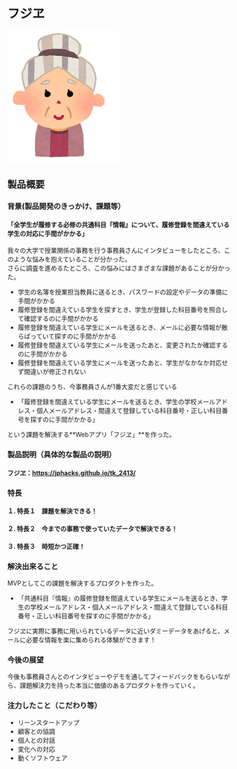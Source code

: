 # フジヱ

![IMAGE ALT TEXT HERE](public/images/fujiwe.png)

## 製品概要
### 背景(製品開発のきっかけ、課題等）
#### 「全学生が履修する必修の共通科目『情報』について、履修登録を間違えている学生の対応に手間がかかる」
我々の大学で授業関係の事務を行う事務員さんにインタビューをしたところ、このような悩みを抱えていることが分かった。\
さらに調査を進めるたところ、この悩みにはさまざまな課題があることが分かった。

* 学生の名簿を授業担当教員に送るとき、パスワードの設定やデータの準備に手間がかかる
* 履修登録を間違えている学生を探すとき、学生が登録した科目番号を照合して確認するのに手間がかかる
* 履修登録を間違えている学生にメールを送るとき、メールに必要な情報が散らばっていて探すのに手間がかかる
* 履修登録を間違えている学生にメールを送ったあと、変更されたか確認するのに手間がかかる
* 履修登録を間違えている学生にメールを送ったあと、学生がなかなか対応せず間違いが修正されない

これらの課題のうち、今事務員さんが1番大変だと感じている

* 「履修登録を間違えている学生にメールを送るとき、学生の学校メールアドレス・個人メールアドレス・間違えて登録している科目番号・正しい科目番号を探すのに手間がかかる」

という課題を解決する**Webアプリ「フジヱ」**を作った。


### 製品説明（具体的な製品の説明）
#### フジヱ：https://jphacks.github.io/tk_2413/
### 特長
#### １. 特長１　課題を解決できる！

#### ２. 特長２　今までの事務で使っていたデータで解決できる！

#### ３. 特長３　時短かつ正確！

### 解決出来ること
MVPとしてこの課題を解決するプロダクトを作った。

* 「共通科目『情報』の履修登録を間違えている学生にメールを送るとき、学生の学校メールアドレス・個人メールアドレス・間違えて登録している科目番号・正しい科目番号を探すのに手間がかかる」

フジヱに実際に事務に用いられているデータに近いダミーデータをあげると、メールに必要な情報を楽に集められる体験ができます！

### 今後の展望
今後も事務員さんとのインタビューやデモを通してフィードバックをもらいながら、課題解決力を持った本当に価値のあるプロダクトを作っていく。

### 注力したこと（こだわり等）
* リーンスタートアップ
* 顧客との協調
* 個人との対話
* 変化への対応
* 動くソフトウェア